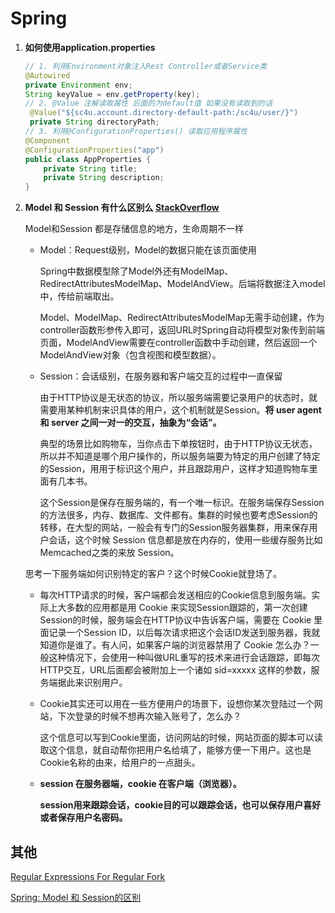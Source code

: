 # Spring

1. **如何使用application.properties** 

   ```java
   // 1. 利用Environment对象注入Rest Controller或者Service类
   @Autowired
   private Environment env;
   String keyValue = env.getProperty(key);
   // 2. @Value 注解读取属性 后面的为default值 如果没有读取到的话
    @Value("${sc4u.account.directory-default-path:/sc4u/user/}")
    private String directoryPath;
   // 3. 利用@ConfigurationProperties() 读取应用程序属性
   @Component
   @ConfigurationProperties("app")
   public class AppProperties {
       private String title;
       private String description;
   }
   ```
   
2. **Model 和 Session 有什么区别么 [StackOverflow](https://stackoverflow.com/questions/60331872/what-is-the-difference-between-the-model-and-session-in-spring)**  

   Model和Session 都是存储信息的地方，生命周期不一样

   - Model：Request级别，Model的数据只能在该页面使用

     Spring中数据模型除了Model外还有ModelMap、RedirectAttributesModelMap、ModelAndView。后端将数据注入model中，传给前端取出。

     Model、ModelMap、RedirectAttributesModelMap无需手动创建，作为controller函数形参传入即可，返回URL时Spring自动将模型对象传到前端页面，ModelAndView需要在controller函数中手动创建，然后返回一个ModelAndView对象（包含视图和模型数据）。

   - Session：会话级别，在服务器和客户端交互的过程中一直保留

     由于HTTP协议是无状态的协议，所以服务端需要记录用户的状态时，就需要用某种机制来识具体的用户，这个机制就是Session。**将 user agent 和 server 之间一对一的交互，抽象为“会话”。**

     典型的场景比如购物车，当你点击下单按钮时，由于HTTP协议无状态，所以并不知道是哪个用户操作的，所以服务端要为特定的用户创建了特定的Session，用用于标识这个用户，并且跟踪用户，这样才知道购物车里面有几本书。

     这个Session是保存在服务端的，有一个唯一标识。在服务端保存Session的方法很多，内存、数据库、文件都有。集群的时候也要考虑Session的转移，在大型的网站，一般会有专门的Session服务器集群，用来保存用户会话，这个时候 Session 信息都是放在内存的，使用一些缓存服务比如Memcached之类的来放 Session。

   思考一下服务端如何识别特定的客户？这个时候Cookie就登场了。

   - 每次HTTP请求的时候，客户端都会发送相应的Cookie信息到服务端。实际上大多数的应用都是用 Cookie 来实现Session跟踪的，第一次创建Session的时候，服务端会在HTTP协议中告诉客户端，需要在 Cookie 里面记录一个Session ID，以后每次请求把这个会话ID发送到服务器，我就知道你是谁了。有人问，如果客户端的浏览器禁用了 Cookie 怎么办？一般这种情况下，会使用一种叫做URL重写的技术来进行会话跟踪，即每次HTTP交互，URL后面都会被附加上一个诸如 sid=xxxxx 这样的参数，服务端据此来识别用户。

   - Cookie其实还可以用在一些方便用户的场景下，设想你某次登陆过一个网站，下次登录的时候不想再次输入账号了，怎么办？

     这个信息可以写到Cookie里面，访问网站的时候，网站页面的脚本可以读取这个信息，就自动帮你把用户名给填了，能够方便一下用户。这也是Cookie名称的由来，给用户的一点甜头。

   - **session 在服务器端，cookie 在客户端（浏览器）。**

     **session用来跟踪会话，cookie目的可以跟踪会话，也可以保存用户喜好或者保存用户名密码。** 



## 其他

[Regular Expressions For Regular Fork](https://refrf.dev/) 

[Spring: Model 和 Session的区别](https://blog.csdn.net/LOG_IN_ME/article/details/106326636#:~:text=%E3%80%90%E9%80%9A%E4%BF%97%E3%80%91,%E8%83%BD%E5%9C%A8%E8%AF%A5%E9%A1%B5%E9%9D%A2%E4%BD%BF%E7%94%A8%E3%80%82) 
